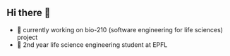 ## Hi there 👋

- 🔭 currently working on bio-210 (software engineering for life sciences) project
- 🌱 2nd year life science engineering student at EPFL

